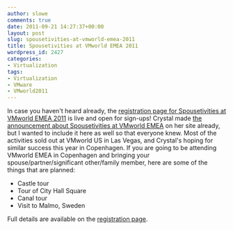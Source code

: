 ```yaml
---
author: slowe
comments: true
date: 2011-09-21 14:27:37+00:00
layout: post
slug: spousetivities-at-vmworld-emea-2011
title: Spousetivities at VMworld EMEA 2011
wordpress_id: 2427
categories:
- Virtualization
tags:
- Virtualization
- VMware
- VMworld2011
---
```


In case you haven't heard already, the [registration page for Spousetivities at VMworld EMEA 2011](http://spousetivitiesvmworldemea2011.eventbrite.com/) is live and open for sign-ups! Crystal made [the announcement about Spousetivities at VMworld EMEA](http://spousetivities.com/2011/09/spousetivities-returns-to-vmworld-emea/) on her site already, but I wanted to include it here as well so that everyone knew. Most of the activities sold out at VMworld US in Las Vegas, and Crystal's hoping for similar success this year in Copenhagen. If you are going to be attending VMworld EMEA in Copenhagen and bringing your spouse/partner/significant other/family member, here are some of the things that are planned:

* Castle tour
* Tour of City Hall Square
* Canal tour
* Visit to Malmo, Sweden

Full details are available on the [registration page](http://spousetivitiesvmworldemea2011.eventbrite.com/).
